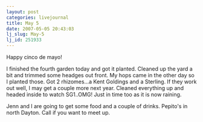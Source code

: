 ```yaml
---
layout: post
categories: livejournal
title: May 5
date: 2007-05-05 20:43:03
lj_slug: May-5
lj_id: 251933
---
```

Happy cinco de mayo!  



I finished the fourth garden today and got it planted. Cleaned up the yard a bit and trimmed some headges out front. My hops came in the other day so I planted those. Got 2 rhizomes...a Kent Goldings and a Sterling. If they work out well, I may get a couple more next year. Cleaned everything up and headed inside to watch SG1..OMG! Just in time too as it is now raining.  



Jenn and I are going to get some food and a couple of drinks. Pepito's in north Dayton. Call if you want to meet up.
